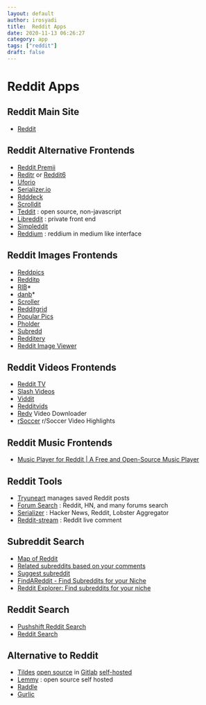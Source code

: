 ```yaml
---
layout: default
author: irosyadi
title:  Reddit Apps
date: 2020-11-13 06:26:27
category: app
tags: ["reddit"]
draft: false
---
```


# Reddit Apps

## Reddit Main Site
- [Reddit](https://old.reddit.com/)

## Reddit Alternative Frontends
- [Reddit Premii](https://reddit.premii.com/)
- [Reditr](https://reditr.com/) or [Reddit6](https://reddit6.com/#/Stream)
- [Uforio](https://web.uforio.com/)
- [Serializer.io](https://serializer.io/)
- [Rdddeck](https://rdddeck.com/)
- [Scrolldit](https://www.scrolldit.com/)
- [Teddit](https://teddit.net/) : open source, non-javascript
- [Libreddit](https://libredd.it/) : private front end
- [Simpleddit](http://www.simpleddit.com/)
- [Reddium](https://reddium.vercel.app/) : reddium in medium like interface

## Reddit Images Frontends
- [Reddpics](https://reddpics.com/)
- [Redditp](https://www.redditp.com/)
- [RIB](https://rib.darkmirage.com/)*
- [danb](https://danb.me/viewr/)*
- [Scroller](https://scrolller.com/)
- [Redditgrid](https://www.redditgrid.com/)
- [Popular Pics](https://popular.pics/)
- [Pholder](https://pholder.com/)
- [Subredd](https://www.subredd.com)
- [Redditery](http://www.redditery.com/)
- [Reddit Image Viewer](https://reddit-image-viewer.vercel.app/)

## Reddit Videos Frontends
- [Reddit TV](https://redditv.ca/)
- [Slash Videos](https://arbazsiddiqui.github.io/rSlashVideos/)
- [Viddit](https://viddit.app/)
- [Redditvids](https://redditvids.com/)
- [Redv](https://redv.co/) Video Downloader
- [rSoccer](https://rsoccer.live/) r/Soccer Video Highlights

## Reddit Music Frontends
- [Music Player for Reddit | A Free and Open-Source Music Player](https://reddit.musicplayer.io/)

## Reddit Tools
- [Tryuneart](https://app.tryunearth.com/) manages saved Reddit posts
- [Forum Search](https://forumsearch.io/) : Reddit, HN, and many forums search
- [Serializer](http://serializer.io/) : Hacker News, Reddit, Lobster Aggregator
- [Reddit-stream](https://reddit-stream.com/) : Reddit live comment

## Subreddit Search
- [Map of Reddit](https://anvaka.github.io/map-of-reddit/?x=255000&y=381000&z=615624.4584051393)
- [Related subreddits based on your comments](https://anvaka.github.io/sayit/?query=)
- [Suggest subreddit](https://nikas.praninskas.com/suggest-subreddit/)
- [FindAReddit - Find Subreddits for your Niche](https://www.findareddit.com/)
- [Reddit Explorer: Find subreddits for your niche](https://app.polymersearch.com/discover/reddit-explorer)

## Reddit Search
- [Pushshift Reddit Search](https://redditsearch.io/)
- [Reddit Search](https://camas.github.io/reddit-search/)

## Alternative to Reddit
- [Tildes](https://tildes.net/) [open source](https://blog.tildes.net/open-source) in [Gitlab](https://gitlab.com/tildes/tildes) [self-hosted](https://docs.tildes.net/instructions/development-setup)
- [Lemmy](https://dev.lemmy.ml/) : open source self hosted
- [Raddle](https://raddle.me/)
- [Gurlic](https://gurlic.com/)
